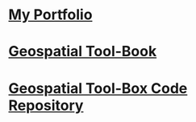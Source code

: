 # [My Portfolio](https://laurensharwood.github.io)  

# [Geospatial Tool-Book](https://laurensharwood.github.io/geospatial-toolbook/)   

# [Geospatial Tool-Box Code Repository](https://github.com/laurensharwood/geo-tlbx/)  
